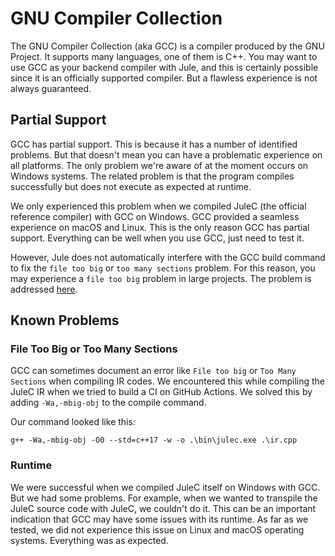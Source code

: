 # GNU Compiler Collection

The GNU Compiler Collection (aka GCC) is a compiler produced by the GNU Project. It supports many languages, one of them is C++. You may want to use GCC as your backend compiler with Jule, and this is certainly possible since it is an officially supported compiler. But a flawless experience is not always guaranteed.

## Partial Support

GCC has partial support. This is because it has a number of identified problems. But that doesn't mean you can have a problematic experience on all platforms. The only problem we're aware of at the moment occurs on Windows systems. The related problem is that the program compiles successfully but does not execute as expected at runtime.

We only experienced this problem when we compiled JuleC (the official reference compiler) with GCC on Windows. GCC provided a seamless experience on macOS and Linux. This is the only reason GCC has partial support. Everything can be well when you use GCC, just need to test it.

However, Jule does not automatically interfere with the GCC build command to fix the `file too big` or `too many sections` problem. For this reason, you may experience a `file too big` problem in large projects. The problem is addressed [here](#file-too-big-or-too-many-sections).


## Known Problems

### File Too Big or Too Many Sections

GCC can sometimes document an error like `File too big` or `Too Many Sections` when compiling IR codes. We encountered this while compiling the JuleC IR when we tried to build a CI on GitHub Actions. We solved this by adding `-Wa,-mbig-obj` to the compile command.

Our command looked like this:
```
g++ -Wa,-mbig-obj -O0 --std=c++17 -w -o .\bin\julec.exe .\ir.cpp
```

### Runtime

We were successful when we compiled JuleC itself on Windows with GCC. But we had some problems. For example, when we wanted to transpile the JuleC source code with JuleC, we couldn't do it. This can be an important indication that GCC may have some issues with its runtime. As far as we tested, we did not experience this issue on Linux and macOS operating systems. Everything was as expected.
